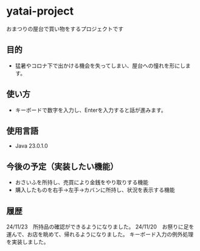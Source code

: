 # yatai-project
おまつりの屋台で買い物をするプロジェクトです

## 目的
- 猛暑やコロナ下で出かける機会を失ってしまい、屋台への憧れを形にします。

## 使い方
- キーボードで数字を入力し、Enterを入力すると話が進みます。

## 使用言語
- Java 23.0.1.0

## 今後の予定（実装したい機能）
- おさいふを所持し、売買により金銭をやり取りする機能
- 購入したものを右手→左手→カバンに所持し、状況を表示する機能

## 履歴
24/11/23　所持品の確認ができるようになりました。
24/11/20　お祭りに足を運んで、お店を眺めて、帰れるようになりました。
          キーボード入力の例外処理を実装しました。
